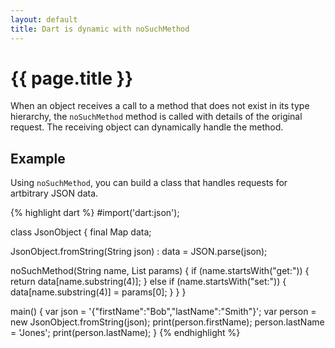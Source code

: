 ```yaml
---
layout: default
title: Dart is dynamic with noSuchMethod
---
```

# {{ page.title }}

When an object receives a call to a method that does not exist
in its type hierarchy, the `noSuchMethod` method is called with details
of the original request. The receiving object can dynamically handle the
method.

## Example

Using `noSuchMethod`, you can build a class that handles
requests for artbitrary JSON data.

{% highlight dart %}
#import('dart:json');

class JsonObject {
  final Map data;

  JsonObject.fromString(String json) : data = JSON.parse(json);

  noSuchMethod(String name, List params) {
    if (name.startsWith("get:")) {
      return data[name.substring(4)];
    } else if (name.startsWith("set:")) {
      data[name.substring(4)] = params[0];
    }
  }
}

main() {
  var json = '{"firstName":"Bob","lastName":"Smith"}';
  var person = new JsonObject.fromString(json);
  print(person.firstName);
  person.lastName = 'Jones';
  print(person.lastName);
}
{% endhighlight %}
